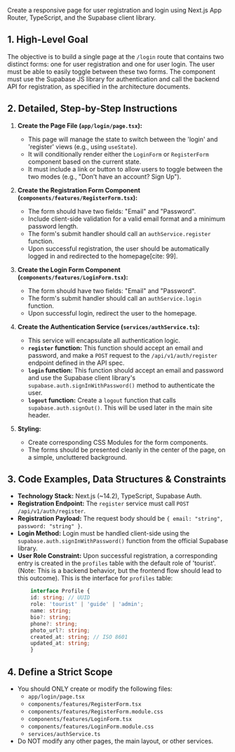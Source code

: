Create a responsive page for user registration and login using Next.js App Router, TypeScript, and the Supabase client library.

## 1. High-Level Goal

The objective is to build a single page at the `/login` route that contains two distinct forms: one for user registration and one for user login. The user must be able to easily toggle between these two forms. The component must use the Supabase JS library for authentication and call the backend API for registration, as specified in the architecture documents.

## 2. Detailed, Step-by-Step Instructions

1.  **Create the Page File (`app/login/page.tsx`):**
    * This page will manage the state to switch between the 'login' and 'register' views (e.g., using `useState`).
    * It will conditionally render either the `LoginForm` or `RegisterForm` component based on the current state.
    * It must include a link or button to allow users to toggle between the two modes (e.g., "Don't have an account? Sign Up").

2.  **Create the Registration Form Component (`components/features/RegisterForm.tsx`):**
    * The form should have two fields: "Email" and "Password".
    * Include client-side validation for a valid email format and a minimum password length.
    * The form's submit handler should call an `authService.register` function.
    * Upon successful registration, the user should be automatically logged in and redirected to the homepage[cite: 99].

3.  **Create the Login Form Component (`components/features/LoginForm.tsx`):**
    * The form should have two fields: "Email" and "Password".
    * The form's submit handler should call an `authService.login` function.
    * Upon successful login, redirect the user to the homepage.

4.  **Create the Authentication Service (`services/authService.ts`):**
    * This service will encapsulate all authentication logic.
    * **`register` function:** This function should accept an email and password, and make a `POST` request to the `/api/v1/auth/register` endpoint defined in the API spec.
    * **`login` function:** This function should accept an email and password and use the Supabase client library's `supabase.auth.signInWithPassword()` method to authenticate the user.
    * **`logout` function:** Create a `logout` function that calls `supabase.auth.signOut()`. This will be used later in the main site header.

5.  **Styling:**
    * Create corresponding CSS Modules for the form components.
    * The forms should be presented cleanly in the center of the page, on a simple, uncluttered background.

## 3. Code Examples, Data Structures & Constraints

* **Technology Stack:** Next.js (~14.2), TypeScript, Supabase Auth.
* **Registration Endpoint:** The `register` service must call `POST /api/v1/auth/register`.
* **Registration Payload:** The request body should be `{ email: "string", password: "string" }`.
* **Login Method:** Login must be handled client-side using the `supabase.auth.signInWithPassword()` function from the official Supabase library.
* **User Role Constraint:** Upon successful registration, a corresponding entry is created in the `profiles` table with the default role of 'tourist'. (Note: This is a backend behavior, but the frontend flow should lead to this outcome). This is the interface for `profiles` table:
    ```typescript
        interface Profile {
        id: string; // UUID
        role: 'tourist' | 'guide' | 'admin';
        name: string;
        bio?: string;
        phone?: string;
        photo_url?: string;
        created_at: string; // ISO 8601
        updated_at: string;
        }
    ```

## 4. Define a Strict Scope

* You should ONLY create or modify the following files:
    * `app/login/page.tsx`
    * `components/features/RegisterForm.tsx`
    * `components/features/RegisterForm.module.css`
    * `components/features/LoginForm.tsx`
    * `components/features/LoginForm.module.css`
    * `services/authService.ts`
* Do NOT modify any other pages, the main layout, or other services.